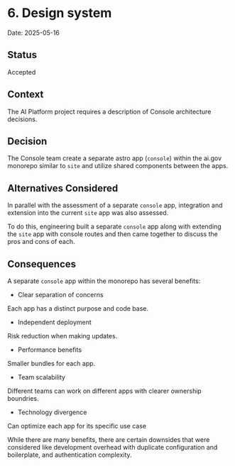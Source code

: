 # 6. Design system

Date: 2025-05-16

## Status

Accepted

## Context

The AI Platform project requires a description of Console architecture decisions. 

## Decision

The Console team create a separate astro app (`console`) within the ai.gov monorepo similar to `site` and utilize shared components between the apps.

## Alternatives Considered

In parallel with the assessment of a separate `console` app, integration and extension into the current `site` app was also assessed.

To do this, engineering built a separate `console` app along with extending the `site` app with console routes and then came together to discuss the pros and cons of each.


## Consequences

A separate `console` app within the monorepo has several benefits:

- Clear separation of concerns

Each app has a distinct purpose and code base.

- Independent deployment

Risk reduction when making updates.

- Performance benefits

Smaller bundles for each app.

- Team scalability

Different teams can work on different apps with clearer ownership boundries.

- Technology divergence 

Can optimize each app for its specific use case

While there are many benefits, there are certain downsides that were considered like development overhead with duplicate configuration and boilerplate, and authentication complexity.
